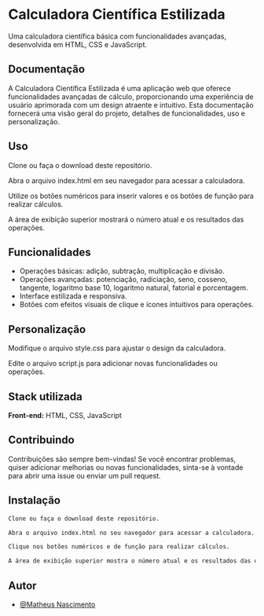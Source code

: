 
# Calculadora Científica Estilizada

Uma calculadora científica básica com funcionalidades avançadas, desenvolvida em HTML, CSS e JavaScript.


## Documentação

A Calculadora Científica Estilizada é uma aplicação web que oferece funcionalidades avançadas de cálculo, proporcionando uma experiência de usuário aprimorada com um design atraente e intuitivo. Esta documentação fornecerá uma visão geral do projeto, detalhes de funcionalidades, uso e personalização.


## Uso

Clone ou faça o download deste repositório.

Abra o arquivo index.html em seu navegador para acessar a calculadora.

Utilize os botões numéricos para inserir valores e os botões de função para realizar cálculos.

A área de exibição superior mostrará o número atual e os resultados das operações.
## Funcionalidades

- Operações básicas: adição, subtração, multiplicação e divisão.
- Operações avançadas: potenciação, radiciação, seno, cosseno, tangente, logaritmo base 10, logaritmo natural, fatorial e porcentagem.
- Interface estilizada e responsiva.
- Botões com efeitos visuais de clique e ícones intuitivos para operações.


## Personalização


Modifique o arquivo style.css para ajustar o design da calculadora.

Edite o arquivo script.js para adicionar novas funcionalidades ou operações.
## Stack utilizada

**Front-end:** HTML, CSS, JavaScript



## Contribuindo

Contribuições são sempre bem-vindas!
Se você encontrar problemas, quiser adicionar melhorias ou novas funcionalidades, sinta-se à vontade para abrir uma issue ou enviar um pull request.
## Instalação

```bash
Clone ou faça o download deste repositório.

Abra o arquivo index.html no seu navegador para acessar a calculadora.

Clique nos botões numéricos e de função para realizar cálculos.

A área de exibição superior mostra o número atual e os resultados das operações.

```
## Autor
- [@Matheus Nascimento](https://github.com/MatheusNascimento-dev)
